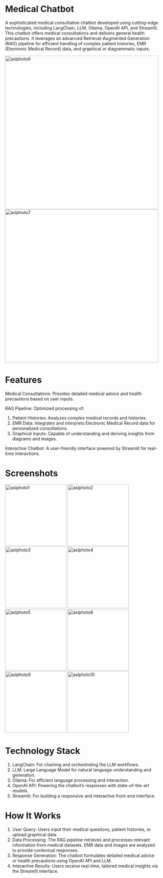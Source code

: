 # Medical Chatbot 

A sophisticated medical consultation chatbot developed using cutting-edge technologies, including LangChain, LLM, Ollama, OpenAI API, and Streamlit. This chatbot offers medical consultations and delivers general health precautions. It leverages an advanced Retrieval-Augmented Generation (RAG) pipeline for efficient handling of complex patient histories, EMR (Electronic Medical Record) data, and graphical or diagrammatic inputs.

<img src="https://github.com/user-attachments/assets/ea047de9-b447-4934-9b4c-de2811153092" alt="aslphoto6" width="500">
<img src="https://github.com/user-attachments/assets/616c3b3e-5873-444e-8f9d-dc372ff6725a" alt="aslphoto7" width="500">

# Features

Medical Consultations: Provides detailed medical advice and health precautions based on user inputs.

RAG Pipeline: Optimized processing of:
  1. Patient Histories: Analyzes complex medical records and histories.
  2. EMR Data: Integrates and interprets Electronic Medical Record data for personalized consultations.
  3. Graphical Inputs: Capable of understanding and deriving insights from diagrams and images.
  
Interactive Chatbot: A user-friendly interface powered by Streamlit for real-time interactions.

# Screenshots

<img src="https://github.com/user-attachments/assets/d0c1fd4d-ebbb-480b-a07c-814d887aa480" alt="aslphoto1" width="200">
<img src="https://github.com/user-attachments/assets/2db53db9-da35-40fd-9b79-b1b40e240c2a" alt="aslphoto2" width="200">
<img src="https://github.com/user-attachments/assets/b2eaed6e-83da-426e-9a28-96006e6e7759" alt="aslphoto3" width="200">
<img src="https://github.com/user-attachments/assets/2952b7c3-aa4e-46a9-9dd6-b187b4a8b814" alt="aslphoto4" width="200">
<img src="https://github.com/user-attachments/assets/da6be3e9-5771-4388-87ad-384d062f4ce2" alt="aslphoto5" width="200">
<img src="https://github.com/user-attachments/assets/01487d1b-93b2-4348-9892-0b00f66cbf5a" alt="aslphoto8" width="200">
<img src="https://github.com/user-attachments/assets/2020c636-9099-4067-8bce-939af569535e" alt="aslphoto9" width="200">
<img src="https://github.com/user-attachments/assets/83ff0821-c4a1-4cdd-9920-85e43887ffd1" alt="aslphoto10" width="200">


# Technology Stack

1. LangChain: For chaining and orchestrating the LLM workflows.
2. LLM: Large Language Model for natural language understanding and generation.
3. Ollama: For efficient language processing and interaction.
4. OpenAI API: Powering the chatbot’s responses with state-of-the-art models.
5. Streamlit: For building a responsive and interactive front-end interface.

# How It Works

1. User Query: Users input their medical questions, patient histories, or upload graphical data.
2. Data Processing:
      The RAG pipeline retrieves and processes relevant information from medical datasets.
      EMR data and images are analyzed to provide contextual responses.
3. Response Generation: The chatbot formulates detailed medical advice or health precautions using OpenAI API and LLM.
4. Interactive Results: Users receive real-time, tailored medical insights via the Streamlit interface.
